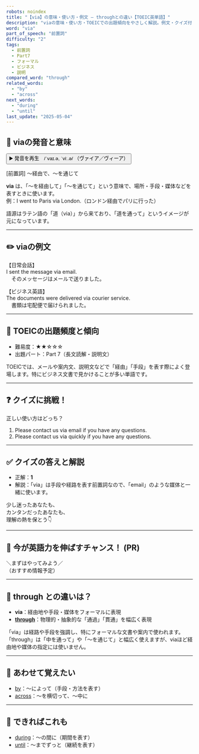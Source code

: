 ```yaml
---
robots: noindex
title: "【via】の意味・使い方・例文 ― throughとの違い【TOEIC英単語】"
description: "viaの意味・使い方・TOEICでの出題傾向をやさしく解説。例文・クイズ付きでthroughとの違いもわかりやすく学べます。"
word: "via"
part_of_speech: "前置詞"
difficulty: "2"
tags:
  - 前置詞
  - Part7
  - フォーマル
  - ビジネス
  - 説明
compared_word: "through"
related_words:
  - "by"
  - "across"
next_words:
  - "during"
  - "until"
last_update: "2025-05-04"
---
```


## 🔰 viaの発音と意味

<button class="play-audio" onclick="playTTS('via')">
  <span class="play-audio-main">
    ▶️ 発音を再生　/ˈvaɪ.ə, ˈviː.ə/
  </span>
  <span class="play-audio-sub">
    （ヴァイア／ヴィーア）
  </span>
</button>

[前置詞] ～経由で、～を通じて

**via** は、「～を経由して」「～を通じて」という意味で、場所・手段・媒体などを表すときに使います。  
例：I went to Paris via London.（ロンドン経由でパリに行った）

語源はラテン語の「道（via）」から来ており、「道を通って」というイメージが元になっています。

---

## ✏️ viaの例文

【日常会話】  
I sent the message via email.  
　そのメッセージはメールで送りました。

【ビジネス英語】  
The documents were delivered via courier service.  
　書類は宅配便で届けられました。

---

## 🎯 TOEICの出題頻度と傾向

- 難易度：★★☆☆☆
- 出題パート：Part 7（長文読解・説明文）

TOEICでは、メールや案内文、説明文などで「経由」「手段」を表す際によく登場します。特にビジネス文書で見かけることが多い単語です。

---

## ❓ クイズに挑戦！

正しい使い方はどっち？

1. Please contact us via email if you have any questions.  
2. Please contact us via quickly if you have any questions.

---

## ✅ クイズの答えと解説

- 正解：**1**
- 解説：「via」は手段や経路を表す前置詞なので、「email」のような媒体と一緒に使います。

少し迷ったあなたも、  
カンタンだったあなたも、  
理解の熱を保とう👇️

---

## 🚀 今が英語力を伸ばすチャンス！ (PR)

<div class="info-center">
＼まずはやってみよう／<br>  
（おすすめ情報予定）
</div>

---

## 🤔  through との違いは？

- **via**：経由地や手段・媒体をフォーマルに表現
- **[through](/word/through/)**：物理的・抽象的な「通過」「貫通」を幅広く表現

「via」は経路や手段を強調し、特にフォーマルな文書や案内で使われます。「through」は「中を通って」や「～を通じて」と幅広く使えますが、viaほど経由地や媒体の指定には使いません。

---

## 🧩 あわせて覚えたい

- [by](/word/by/)：～によって（手段・方法を表す）
- [across](/word/across/)：～を横切って、～中に

---

## 📖 できればこれも

- [during](/word/during/)：～の間に（期間を表す）
- [until](/word/until/)：～までずっと（継続を表す）

<!-- cvid: aid46_bid08 -->
